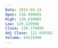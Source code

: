 ```yaml
---
Date: 2015-04-24
Open: 130.490005
High: 130.630005
Low: 129.229996
Close: 130.279999
Adj Close: 122.836502
Volume: 44525900
---
```

